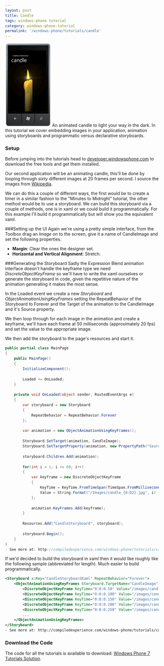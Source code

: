 ```yaml
---
layout: post
title: Candle
tags: windows-phone tutorial
category: windows-phone-tutorial
permalink: '/windows-phone/tutorials/candle'
---
```


<span class="alignleft"><img src="/content/images/tutorials/candle.png" alt="Candle"/></span>
An animated candle to light your way in the dark. In this tutorial we cover embedding images in your application, animation using storyboards and programmatic versus declarative storyboards.


### Setup

Before jumping into the tutorials head to [developer.windowsphone.com](http://developer.windowsphone.com/) to download the free tools and get them installed.

Our second application will be an animating candle, this'll be done by looping through sixty different images at 20 frames per second. I source the images from [Wikipedia](http://www.wikipedia.org).

We can do this a couple of different ways, the first would be to create a timer in a similar fashion to the "Minutes to Midnight" tutorial, the other method would be to use a storyboard. We can build this storyboard via a couple of methods, one is in xaml or we could build it programmatically. For this example I'll build it programmatically but will show you the equivalent xaml.

###Setting up the UI
Again we're using a pretty simple interface, from the Toolbox drag an *Image* on to the screen, give it a name of CandleImage and set the following properties.

 - **Margin**: Clear the ones the designer set.
 - **Horizontal and Vertical Alignment**: Stretch.

###Generating the Storyboard
Sadly the Expression Blend animation interface doesn't handle the keyframe type we need *DiscreteObjectKeyFrame* so we'll have to write the xaml ourselves or generate the storyboard in code, given the repetitive nature of the animation generating it makes the most sense.

In the Loaded event we create a new *Storyboard* and *ObjectAnimationUsingKeyFrames* setting the RepeatBehavior of the Storyboard to Forever and the Target of the animation to the CandleImage and it's Source property.

We then loop through for each image in the animation and create a keyframe, we'll have each frame at 50 milliseconds (approximately 20 fps) and set the value to the appropriate image.

We then add the storyboard to the page's resources and start it.

``` csharp
public partial class MainPage
{
    public MainPage()
    {
        InitializeComponent();
 
        Loaded += OnLoaded;
    }
 
    private void OnLoaded(object sender, RoutedEventArgs e)
    {
        var storyboard = new Storyboard
        {
            RepeatBehavior = RepeatBehavior.Forever
        };
 
        var animation = new ObjectAnimationUsingKeyFrames();
 
        Storyboard.SetTarget(animation, CandleImage);
        Storyboard.SetTargetProperty(animation, new PropertyPath("Source"));
 
        storyboard.Children.Add(animation);
 
        for(int i = 1; i <= 60; i++)
        {
            var keyframe = new DiscreteObjectKeyFrame
            {
                KeyTime = KeyTime.FromTimeSpan(TimeSpan.FromMilliseconds(50 * i)),
                Value = String.Format("/Images/candle_{0:D2}.jpg", i)
            };
 
            animation.KeyFrames.Add(keyframe);
        }
 
        Resources.Add("CandleStoryboard", storyboard);
 
        storyboard.Begin();
    }
}
- See more at: http://compiledexperience.com/windows-phone/tutorials/candle#sthash.XCTew4al.dpuf
```

If we'd decided to build the storyboard in xaml then it would like roughly like the following sample (abbreviated for length). Much easier to build programmatically.

``` xml
<Storyboard x:Key="CandleStoryboardXaml" RepeatBehavior="Forever">
    <ObjectAnimationUsingKeyFrames Storyboard.TargetName="CandleImage" Storyboard.TargetProperty="Source">
        <DiscreteObjectKeyFrame KeyTime="0:0:0.50" Value="/images/candle_01.jpg" />
        <DiscreteObjectKeyFrame KeyTime="0:0:0.100" Value="/images/candle_02.jpg" />
        <DiscreteObjectKeyFrame KeyTime="0:0:0.150" Value="/images/candle_03.jpg" />
        <DiscreteObjectKeyFrame KeyTime="0:0:0.200" Value="/images/candle_04.jpg" />
        <DiscreteObjectKeyFrame KeyTime="0:0:0.250" Value="/images/candle_05.jpg" />
        ...
    </ObjectAnimationUsingKeyFrames>
</Storyboard>
- See more at: http://compiledexperience.com/windows-phone/tutorials/candle#sthash.XCTew4al.dpuf
```

### Download the Code

The code for all the tutorials is available to download: [Windows Phone 7 Tutorials Solution][download].

[download]: http://compiledexperience.com/content/downloads/windows-phone-tutorials.zip